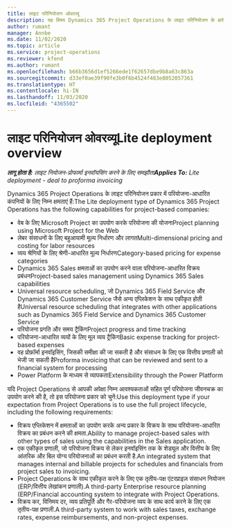 ```yaml
---
title: लाइट परिनियोजन ओवरव्यू
description: यह विषय Dynamics 365 Project Operations के लाइट परिनियोजन के बारे में जानकारी प्रदान करता है.
author: rumant
manager: Annbe
ms.date: 11/02/2020
ms.topic: article
ms.service: project-operations
ms.reviewer: kfend
ms.author: rumant
ms.openlocfilehash: b66b3656d1ef5266ede1f62657dbe9b8a63c863a
ms.sourcegitcommit: d33ef0ae39f90fe3b0f6b4524f483e8052057361
ms.translationtype: HT
ms.contentlocale: hi-IN
ms.lasthandoff: 11/03/2020
ms.locfileid: "4365502"
---
```

# <a name="lite-deployment-overview"></a><span data-ttu-id="5632e-103">लाइट परिनियोजन ओवरव्यू</span><span class="sxs-lookup"><span data-stu-id="5632e-103">Lite deployment overview</span></span>

<span data-ttu-id="5632e-104">_**लागू होता है:** लाइट नियोजन-प्रोफार्मा इनवॉयसिंग करने के लिए समझौता_</span><span class="sxs-lookup"><span data-stu-id="5632e-104">_**Applies To:** Lite deployment - deal to proforma invoicing_</span></span>

<span data-ttu-id="5632e-105">Dynamics 365 Project Operations के लाइट परिनियोजन प्रकार में परियोजना-आधारित कंपनियों के लिए निम्न क्षमताएं हैं:</span><span class="sxs-lookup"><span data-stu-id="5632e-105">The Lite deployment type of Dynamics 365 Project Operations has the following capabilities for project-based companies:</span></span>

- <span data-ttu-id="5632e-106">वेब के लिए Microsoft Project का उपयोग करके परियोजना की योजना</span><span class="sxs-lookup"><span data-stu-id="5632e-106">Project planning using Microsoft Project for the Web</span></span>
- <span data-ttu-id="5632e-107">लेबर संसाधनों के लिए बहुआयामी मूल्य निर्धारण और लागत</span><span class="sxs-lookup"><span data-stu-id="5632e-107">Multi-dimensional pricing and costing for labor resources</span></span>
- <span data-ttu-id="5632e-108">व्यय श्रेणियों के लिए श्रेणी-आधारित मूल्य निर्धारण</span><span class="sxs-lookup"><span data-stu-id="5632e-108">Category-based pricing for expense categories</span></span>
- <span data-ttu-id="5632e-109">Dynamics 365 Sales क्षमताओं का उपयोग करने वाला परियोजना-आधारित विक्रय प्रबंधन</span><span class="sxs-lookup"><span data-stu-id="5632e-109">Project-based sales management using Dynamics 365 Sales capabilities</span></span>
- <span data-ttu-id="5632e-110">Universal resource scheduling, जो Dynamics 365 Field Service और Dynamics 365 Customer Service जैसे अन्य एप्लिकेशन के साथ एकीकृत होती है</span><span class="sxs-lookup"><span data-stu-id="5632e-110">Universal resource scheduling that integrates with other applications such as Dynamics 365 Field Service and Dynamics 365 Customer Service</span></span>
- <span data-ttu-id="5632e-111">परियोजना प्रगति और समय ट्रैकिंग</span><span class="sxs-lookup"><span data-stu-id="5632e-111">Project progress and time tracking</span></span>
- <span data-ttu-id="5632e-112">परियोजना-आधारित व्ययों के लिए मूल व्यय ट्रैकिंग</span><span class="sxs-lookup"><span data-stu-id="5632e-112">Basic expense tracking for project-based expenses</span></span>
- <span data-ttu-id="5632e-113">वह प्रोफ़ॉर्मा इनवॉइसिंग, जिसकी समीक्षा की जा सकती है और संसाधन के लिए एक वित्तीय प्रणाली को भेजी जा सकती है</span><span class="sxs-lookup"><span data-stu-id="5632e-113">Proforma invoicing that can be reviewed and sent to a financial system for processing</span></span>
- <span data-ttu-id="5632e-114">Power Platform के माध्यम से व्यापकता</span><span class="sxs-lookup"><span data-stu-id="5632e-114">Extensibility through the Power Platform</span></span>

<span data-ttu-id="5632e-115">यदि Project Operations से आपकी अपेक्षा निम्न आवश्यकताओं सहित पूर्ण परियोजना जीवनचक्र का उपयोग करने की है, तो इस परियोजना प्रकार को चुनें:</span><span class="sxs-lookup"><span data-stu-id="5632e-115">Use this deployment type if your expectation from Project Operations is to use the full project lifecycle, including the following requirements:</span></span>

- <span data-ttu-id="5632e-116">विक्रय एप्लिकेशन में क्षमताओं का उपयोग करके अन्य प्रकार के विक्रय के साथ परियोजना-आधारित विक्रय का प्रबंधन करने की क्षमता.</span><span class="sxs-lookup"><span data-stu-id="5632e-116">Ability to manage project-based sales with other types of sales using the capabilities in the Sales application.</span></span>
- <span data-ttu-id="5632e-117">एक एकीकृत प्रणाली, जो परियोजना विक्रय से लेकर इनवॉइसिंग तक के शेड्यूल और वित्तीय के लिए आंतरिक और बिल योग्य परियोजनाओं का प्रबंधन करती है.</span><span class="sxs-lookup"><span data-stu-id="5632e-117">An integrated system that manages internal and billable projects for schedules and financials from project sales to invoicing.</span></span>
- <span data-ttu-id="5632e-118">Project Operations के साथ एकीकृत करने के लिए एक तृतीय-पक्ष एंटरप्राइज़ संसाधन नियोजन (ERP/वित्तीय लेखांकन प्रणाली).</span><span class="sxs-lookup"><span data-stu-id="5632e-118">A third-party Enterprise resource planning (ERP/Financial accounting system to integrate with Project Operations.</span></span>
- <span data-ttu-id="5632e-119">विक्रय कर, विनिमय दर, व्यय प्रतिपूर्ति और गैर-परियोजना व्यय के साथ कार्य करने के लिए एक तृतीय-पक्ष प्रणाली.</span><span class="sxs-lookup"><span data-stu-id="5632e-119">A third-party system to work with sales taxes, exchange rates, expense reimbursements, and non-project expenses.</span></span>
